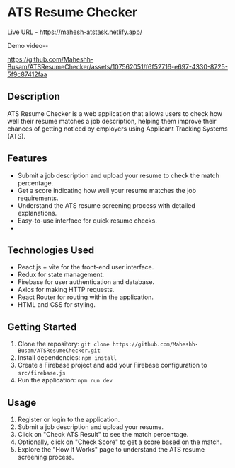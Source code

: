 # ATS Resume Checker
Live URL - https://mahesh-atstask.netlify.app/


Demo video--

https://github.com/Maheshh-Busam/ATSResumeChecker/assets/107562051/f6f52716-e697-4330-8725-5f9c87412faa




## Description

ATS Resume Checker is a web application that allows users to check how well their resume matches a job description, helping them improve their chances of getting noticed by employers using Applicant Tracking Systems (ATS).

## Features

- Submit a job description and upload your resume to check the match percentage.
- Get a score indicating how well your resume matches the job requirements.
- Understand the ATS resume screening process with detailed explanations.
- Easy-to-use interface for quick resume checks.
- 
## Technologies Used

- React.js + vite for the front-end user interface.
- Redux for state management.
- Firebase for user authentication and database.
- Axios for making HTTP requests.
- React Router for routing within the application.
- HTML and CSS for styling.

## Getting Started

1. Clone the repository: `git clone https://github.com/Maheshh-Busam/ATSResumeChecker.git`
2. Install dependencies: `npm install`
3. Create a Firebase project and add your Firebase configuration to `src/firebase.js`
4. Run the application: `npm run dev`

## Usage

1. Register or login to the application.
2. Submit a job description and upload your resume.
3. Click on "Check ATS Result" to see the match percentage.
4. Optionally, click on "Check Score" to get a score based on the match.
5. Explore the "How It Works" page to understand the ATS resume screening process.



